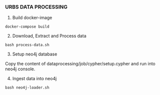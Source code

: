 ### URBS DATA PROCESSING 

1. Build docker-image

``` 
docker-compose build
```

2. Download, Extract and Process data

```
bash process-data.sh
```

3. Setup neo4j database

Copy the content of dataprocessing/job/cypher/setup.cypher and run into neo4j console.

4. Ingest data into neo4j

```
bash neo4j-loader.sh
```

